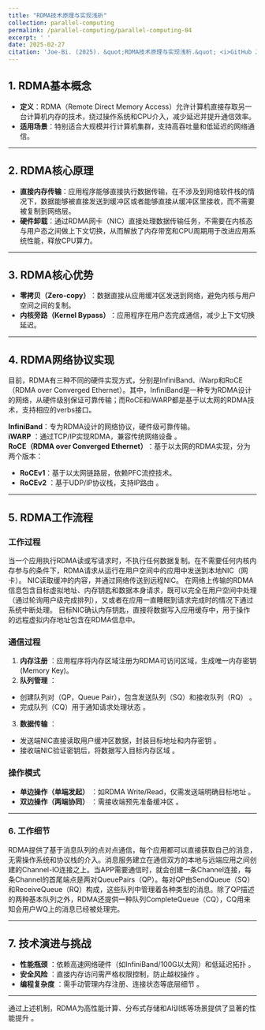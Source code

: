 ```yaml
---
title: "RDMA技术原理与实现浅析"
collection: parallel-computing
permalink: /parallel-computing/parallel-computing-04
excerpt: ' '
date: 2025-02-27
citation: 'Joe-Bi. (2025). &quot;RDMA技术原理与实现浅析.&quot; <i>GitHub Joe-Bi of blog</i>'
---
```

   

## 1. RDMA基本概念  
- &zwnj;**定义**&zwnj;：RDMA（Remote Direct Memory Access）允许计算机直接存取另一台计算机内存的技术，绕过操作系统和CPU介入，减少延迟并提升通信效率。  
- &zwnj;**适用场景**&zwnj;：特别适合大规模并行计算机集群，支持高吞吐量和低延迟的网络通信。  

---

## 2. RDMA核心原理  
- &zwnj;**直接内存传输**&zwnj;：应用程序能够直接执行数据传输，在不涉及到网络软件栈的情况下，数据能够被直接发送到缓冲区或者能够直接从缓冲区里接收，而不需要被复制到网络层。  
- &zwnj;**硬件卸载**&zwnj;：通过RDMA网卡（NIC）直接处理数据传输任务，不需要在内核态与用户态之间做上下文切换，从而解放了内存带宽和CPU周期用于改进应用系统性能，释放CPU算力。  

---

## 3. RDMA核心优势  
- &zwnj;**零拷贝（Zero-copy）**&zwnj;：数据直接从应用缓冲区发送到网络，避免内核与用户空间之间的复制。  
- &zwnj;**内核旁路（Kernel Bypass）**&zwnj;：应用程序在用户态完成通信，减少上下文切换延迟。  

---

## 4. RDMA网络协议实现  
目前，RDMA有三种不同的硬件实现方式，分别是InfiniBand、iWarp和RoCE（RDMA over Converged Ethernet）。其中，InfiniBand是一种专为RDMA设计的网络，从硬件级别保证可靠传输；而RoCE和iWARP都是基于以太网的RDMA技术，支持相应的verbs接口。
  
&zwnj;**InfiniBand**&zwnj;：专为RDMA设计的网络协议，硬件级可靠传输。  
&zwnj;**iWARP**&zwnj; ：通过TCP/IP实现RDMA，兼容传统网络设备 。  
&zwnj;**RoCE（RDMA over Converged Ethernet）**&zwnj;：基于以太网的RDMA实现，分为两个版本：  
  - &zwnj;**RoCEv1**&zwnj;：基于以太网链路层，依赖PFC流控技术。  
  -  &zwnj;**RoCEv2**&zwnj; ：基于UDP/IP协议栈，支持IP路由 。  
  
---

## 5. RDMA工作流程 
### 工作过程
当一个应用执行RDMA读或写请求时，不执行任何数据复制。在不需要任何内核内存参与的条件下，RDMA请求从运行在用户空间中的应用中发送到本地NIC（网卡）。
NIC读取缓冲的内容，并通过网络传送到远程NIC。
在网络上传输的RDMA信息包含目标虚拟地址、内存钥匙和数据本身请求，既可以完全在用户空间中处理（通过轮询用户级完成排列），又或者在应用一直睡眠到请求完成时的情况下通过系统中断处理。
目标NIC确认内存钥匙，直接将数据写入应用缓存中，用于操作的远程虚拟内存地址包含在RDMA信息中。

### 通信过程  
1.  &zwnj;**内存注册**&zwnj; ：应用程序将内存区域注册为RDMA可访问区域，生成唯一内存密钥(Memory Key)。  
2.  &zwnj;**队列管理**&zwnj; ：  
   - 创建队列对（QP，Queue Pair），包含发送队列（SQ）和接收队列（RQ） 。  
   - 完成队列（CQ）用于通知请求处理状态 。  
3.  &zwnj;**数据传输**&zwnj; ：  
   - 发送端NIC直接读取用户缓冲区数据，封装目标地址和内存密钥 。  
   - 接收端NIC验证密钥后，将数据写入目标内存区域 。  

### 操作模式  
-  &zwnj;**单边操作（单端发起）**&zwnj; ：如RDMA Write/Read，仅需发送端明确目标地址 。  
-  &zwnj;**双边操作（两端协同）**&zwnj; ：需接收端预先准备缓冲区 。  

---

### 6. 工作细节
RDMA提供了基于消息队列的点对点通信，每个应用都可以直接获取自己的消息，无需操作系统和协议栈的介入。消息服务建立在通信双方的本地与远端应用之间创建的Channel-IO连接之上。当APP需要通信时，就会创建一条Channel连接，每条Channel的首尾端点是两对QueuePairs（QP）。每对QP由SendQueue（SQ）和ReceiveQueue（RQ）构成，这些队列中管理着各种类型的消息。除了QP描述的两种基本队列之外，RDMA还提供一种队列CompleteQueue（CQ），CQ用来知会用户WQ上的消息已经被处理完。

---

## 7. 技术演进与挑战  
-  &zwnj;**性能瓶颈**&zwnj; ：依赖高速网络硬件（如InfiniBand/100G以太网）和低延迟拓扑 。  
-  &zwnj;**安全风险**&zwnj; ：直接内存访问需严格权限控制，防止越权操作 。  
-  &zwnj;**编程复杂度**&zwnj; ：需手动管理内存注册、连接状态等底层细节 。  

---

通过上述机制，RDMA为高性能计算、分布式存储和AI训练等场景提供了显著的性能提升 。

